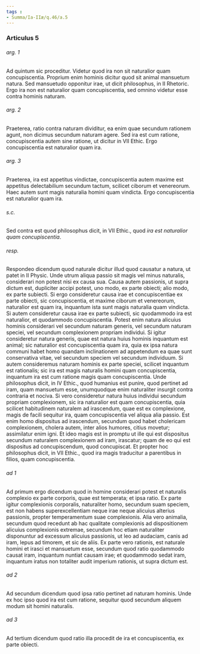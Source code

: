```yaml
---
tags : 
- Summa/Ia-IIæ/q.46/a.5
---
```


### Articulus 5

###### arg. 1
Ad quintum sic proceditur. Videtur quod ira non sit naturalior quam concupiscentia. Proprium enim hominis dicitur quod sit animal mansuetum natura. Sed mansuetudo opponitur irae, ut dicit philosophus, in II Rhetoric. Ergo ira non est naturalior quam concupiscentia, sed omnino videtur esse contra hominis naturam.

###### arg. 2
Praeterea, ratio contra naturam dividitur, ea enim quae secundum rationem agunt, non dicimus secundum naturam agere. Sed ira est cum ratione, concupiscentia autem sine ratione, ut dicitur in VII Ethic. Ergo concupiscentia est naturalior quam ira.

###### arg. 3
Praeterea, ira est appetitus vindictae, concupiscentia autem maxime est appetitus delectabilium secundum tactum, scilicet ciborum et venereorum. Haec autem sunt magis naturalia homini quam vindicta. Ergo concupiscentia est naturalior quam ira.

###### s.c.
Sed contra est quod philosophus dicit, in VII Ethic., quod *ira est naturalior quam concupiscentia*.

###### resp.
Respondeo dicendum quod naturale dicitur illud quod causatur a natura, ut patet in II Physic. Unde utrum aliqua passio sit magis vel minus naturalis, considerari non potest nisi ex causa sua. Causa autem passionis, ut supra dictum est, dupliciter accipi potest, uno modo, ex parte obiecti; alio modo, ex parte subiecti. Si ergo consideretur causa irae et concupiscentiae ex parte obiecti, sic concupiscentia, et maxime ciborum et venereorum, naturalior est quam ira, inquantum ista sunt magis naturalia quam vindicta. Si autem consideretur causa irae ex parte subiecti, sic quodammodo ira est naturalior, et quodammodo concupiscentia. Potest enim natura alicuius hominis considerari vel secundum naturam generis, vel secundum naturam speciei, vel secundum complexionem propriam individui. Si igitur consideretur natura generis, quae est natura huius hominis inquantum est animal; sic naturalior est concupiscentia quam ira, quia ex ipsa natura communi habet homo quandam inclinationem ad appetendum ea quae sunt conservativa vitae, vel secundum speciem vel secundum individuum. Si autem consideremus naturam hominis ex parte speciei, scilicet inquantum est rationalis; sic ira est magis naturalis homini quam concupiscentia, inquantum ira est cum ratione magis quam concupiscentia. Unde philosophus dicit, in IV Ethic., quod humanius est punire, quod pertinet ad iram, quam mansuetum esse, unumquodque enim naturaliter insurgit contra contraria et nociva. Si vero consideretur natura huius individui secundum propriam complexionem, sic ira naturalior est quam concupiscentia, quia scilicet habitudinem naturalem ad irascendum, quae est ex complexione, magis de facili sequitur ira, quam concupiscentia vel aliqua alia passio. Est enim homo dispositus ad irascendum, secundum quod habet cholericam complexionem, cholera autem, inter alios humores, citius movetur; assimilatur enim igni. Et ideo magis est in promptu ut ille qui est dispositus secundum naturalem complexionem ad iram, irascatur; quam de eo qui est dispositus ad concupiscendum, quod concupiscat. Et propter hoc philosophus dicit, in VII Ethic., quod ira magis traducitur a parentibus in filios, quam concupiscentia.

###### ad 1
Ad primum ergo dicendum quod in homine considerari potest et naturalis complexio ex parte corporis, quae est temperata; et ipsa ratio. Ex parte igitur complexionis corporalis, naturaliter homo, secundum suam speciem, est non habens superexcellentiam neque irae neque alicuius alterius passionis, propter temperamentum suae complexionis. Alia vero animalia, secundum quod recedunt ab hac qualitate complexionis ad dispositionem alicuius complexionis extremae, secundum hoc etiam naturaliter disponuntur ad excessum alicuius passionis, ut leo ad audaciam, canis ad iram, lepus ad timorem, et sic de aliis. Ex parte vero rationis, est naturale homini et irasci et mansuetum esse, secundum quod ratio quodammodo causat iram, inquantum nuntiat causam irae; et quodammodo sedat iram, inquantum iratus non totaliter audit imperium rationis, ut supra dictum est.

###### ad 2
Ad secundum dicendum quod ipsa ratio pertinet ad naturam hominis. Unde ex hoc ipso quod ira est cum ratione, sequitur quod secundum aliquem modum sit homini naturalis.

###### ad 3
Ad tertium dicendum quod ratio illa procedit de ira et concupiscentia, ex parte obiecti.

